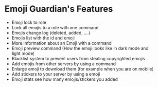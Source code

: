 # Emoji Guardian's Features

* Emoji lock to role
* Lock all emojis to a role with one command
* Emojis change log (deleted, added, ....)
* Emojis list with the id and emoji
* More Information about an Emoji with a command
* Emoji preview command (How the emoji looks like in dark mode and light mode)
* Blacklist system to prevent users from stealing copyrighted emojis
* Add emojis from other servers by using a command
* Enlarge emoji to download them (for example when you are on mobile)
* Add stickers to your server by using a emoji
* Emoji stats see how many emojis/stickers you added
